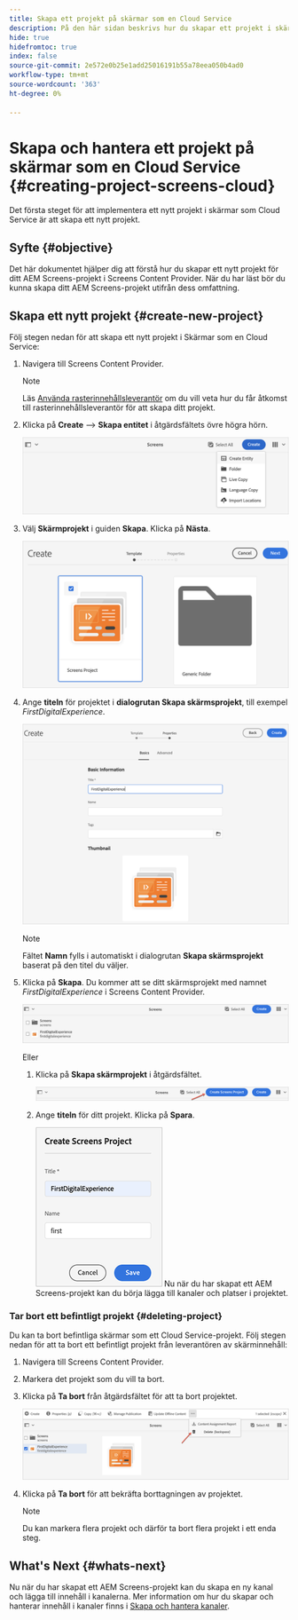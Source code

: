```yaml
---
title: Skapa ett projekt på skärmar som en Cloud Service
description: På den här sidan beskrivs hur du skapar ett projekt i skärmar som en Cloud Service.
hide: true
hidefromtoc: true
index: false
source-git-commit: 2e572e0b25e1add25016191b55a78eea050b4ad0
workflow-type: tm+mt
source-wordcount: '363'
ht-degree: 0%

---
```



# Skapa och hantera ett projekt på skärmar som en Cloud Service {#creating-project-screens-cloud}

Det första steget för att implementera ett nytt projekt i skärmar som Cloud Service är att skapa ett nytt projekt.

## Syfte {#objective}

Det här dokumentet hjälper dig att förstå hur du skapar ett nytt projekt för ditt AEM Screens-projekt i Screens Content Provider. När du har läst bör du kunna skapa ditt AEM Screens-projekt utifrån dess omfattning.

## Skapa ett nytt projekt {#create-new-project}

Följ stegen nedan för att skapa ett nytt projekt i Skärmar som en Cloud Service:

1. Navigera till Screens Content Provider.

   >[!NOTE]
   >Läs [Använda rasterinnehållsleverantör](/help/screens-cloud/setting-up-project/using-screens-content-provider.md) om du vill veta hur du får åtkomst till rasterinnehållsleverantör för att skapa ditt projekt.

1. Klicka på **Create** —> **Skapa entitet** i åtgärdsfältets övre högra hörn.

   ![](/help/screens-cloud/assets/create-content/create-project1.png)

1. Välj **Skärmprojekt** i guiden **Skapa**. Klicka på **Nästa**.

   ![](/help/screens-cloud/assets/create-content/create-project2.png)

1. Ange **titeln** för projektet i **dialogrutan Skapa skärmsprojekt**, till exempel *FirstDigitalExperience*.

   ![](/help/screens-cloud/assets/create-content/create-project3.png)

   >[!NOTE]
   >Fältet **Namn** fylls i automatiskt i dialogrutan **Skapa skärmsprojekt** baserat på den titel du väljer.

1. Klicka på **Skapa**. Du kommer att se ditt skärmsprojekt med namnet *FirstDigitalExperience* i Screens Content Provider.

   ![](/help/screens-cloud/assets/create-content/create-project4.png)


   Eller

   1. Klicka på **Skapa skärmprojekt** i åtgärdsfältet.

      ![](/help/screens-cloud/assets/create-content/create-project7.png)

   1. Ange **titeln** för ditt projekt. Klicka på **Spara**.

      ![](/help/screens-cloud/assets/create-content/create-project6.png)
   Nu när du har skapat ett AEM Screens-projekt kan du börja lägga till kanaler och platser i projektet.

### Tar bort ett befintligt projekt {#deleting-project}

Du kan ta bort befintliga skärmar som ett Cloud Service-projekt.
Följ stegen nedan för att ta bort ett befintligt projekt från leverantören av skärminnehåll:

1. Navigera till Screens Content Provider.
1. Markera det projekt som du vill ta bort.
1. Klicka på **Ta bort** från åtgärdsfältet för att ta bort projektet.

   ![](/help/screens-cloud/assets/create-content/create-project5.png)

1. Klicka på **Ta bort** för att bekräfta borttagningen av projektet.

   >[!NOTE]
   >Du kan markera flera projekt och därför ta bort flera projekt i ett enda steg.

## What&#39;s Next {#whats-next}

Nu när du har skapat ett AEM Screens-projekt kan du skapa en ny kanal och lägga till innehåll i kanalerna. Mer information om hur du skapar och hanterar innehåll i kanaler finns i [Skapa och hantera kanaler](/help/screens-cloud/creating-content/creating-channels-screens-cloud.md).